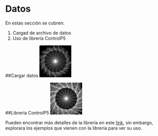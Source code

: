 # Datos

En estas sección se cubren:

1. Cargad de archivo de datos
2. Uso de librería ControlP5

##Cargar datos
<img src="P_S5_data1/text.png" width="100">

##Librería ControlP5
<img src="P_S5_data2/text2.png" width="100">

Pueden encontrar más detalles de la librería en este [link](http://www.sojamo.de/libraries/controlP5/), sin embargo, explorara los ejemplos que vienen con la librería para ver su uso.

